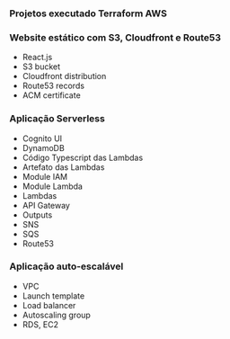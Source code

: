 ### Projetos executado Terraform AWS

### Website estático com S3, Cloudfront e Route53
- React.js
- S3 bucket
- Cloudfront distribution
- Route53 records
- ACM certificate


### Aplicação Serverless
- Cognito UI
- DynamoDB
- Código Typescript das Lambdas
- Artefato das Lambdas
- Module IAM
- Module Lambda
- Lambdas
- API Gateway
- Outputs
- SNS
- SQS
- Route53

### Aplicação auto-escalável
- VPC
- Launch template
- Load balancer
- Autoscaling group
- RDS, EC2

